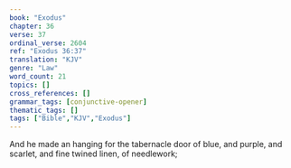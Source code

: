 ```yaml
---
book: "Exodus"
chapter: 36
verse: 37
ordinal_verse: 2604
ref: "Exodus 36:37"
translation: "KJV"
genre: "Law"
word_count: 21
topics: []
cross_references: []
grammar_tags: [conjunctive-opener]
thematic_tags: []
tags: ["Bible","KJV","Exodus"]
---
```

And he made an hanging for the tabernacle door of blue, and purple, and scarlet, and fine twined linen, of needlework;
